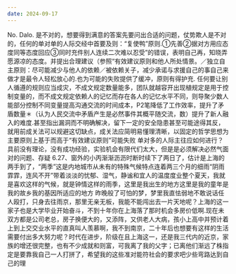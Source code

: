 ```yaml
---
date: 2024-09-17
---
```


No.
Dalo.
是不对的，想要得到满意的答案先要问出合适的问题，仗势欺人是不对的，任何的单对单的人际交经中首要及则：“复使鸭”原则.①先善②据对方用应态度同等态度回应③同时充件别人连续二次难以忍受”的错误，表明自己再，知晓弄愿源凉的态度。并提出合理建议（参照“有效建议原则和他人所处情景。／独立自主原则：尽可能减少与他人的依赖／被依赖关子，减少承诺与求援自己的事自己来做才是最令人轻松放心的.也为可能的失败提供了缓冲，原则有得护充.
任何要让别人循遵的规则应当成灾，不成文规定数量能多，团队就越容开出现植规定是用于控制变量的，而不成文规定依赖人的记忆而存在各人的记忆水平不同，则导聚少数人能部分控制不同变量提高沟通交流的时间成本，P2笔降低了工作效率，提升了矛盾数量＊（认为人民交流中矛盾产生是必然事件其概平随交流，数）提升了新人融入的难度.甚至指出漏洞而不明确解决，留下一定的安全隐患甚至可能途得其反，就用前成关法可以规避这切缺点，成关法应简明易懂理清晰，以固定的哲学思想为主要原则上基于而高于“有效建议原则”可能失败
单对多的人际主往应如何进行？具前没有理论，没有成功经验，实验机会有限代们太大，但是是必须解决必然气面对的问题、存疑
6.27、窗外的小丙渐渐沥沥时断时续下了两日了，估计是上海的两手到了，“两季”这是内地城市从未有的特殊气候特点连着两三个月的细雨“阴雨霏霏，连风不开”带着淡淡的忧郁、湿气，静谧和宜人的温度度业整个夏天，我就是喜欢这样的气候，就是钟情这样的雨季，这里是我出生的地方这里是我的童年是我的故乡我的基因所适应的地方
昨晚般了可怕的梦，梦里我直怯弱地不敢说话任人殴打，只身去往雨京，那里无亲无板，我能不能闯出去一片天地呢？上海的这一家子也是大学毕业开始奋斗，不到十年你在上海落了那时机会多房价低啊.现在未双方都是公司老总，房子换便大的，又添阵，又供老人大病，孩小上高中并预计着上到上交交业水平的直真叫人羡慕啊，我不到南京，二十年后也想要有这样的生活需要付出多大努力呢？时代在进步，阶级在且上海这一，还是我三代内的近京，家族的增还很完整，也有不少成就和则富，可我离了我的父字；已离他们渐远了株指定是要靠我自己一人打拼了，希望我的这些准对能符社会的要求吧少些弯路达到自己的理
